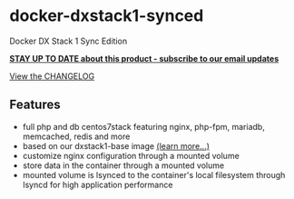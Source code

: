 # docker-dxstack1-synced
Docker DX Stack 1 Sync Edition

**[STAY UP TO DATE about this product - subscribe to our email updates](http://eepurl.com/caYXEH)**

[View the CHANGELOG](doc/changelog.md)

## Features

* full php and db  centos7stack featuring nginx, php-fpm, mariadb, memcached, redis and more
* based on our dxstack1-base image [(learn more...)](https://github.com/24HOURSMEDIA/docker-dxstack1-base)
* customize nginx configuration through a mounted volume
* store data in the container through a mounted volume
* mounted volume is lsynced to the container's local filesystem through lsyncd for high application performance

